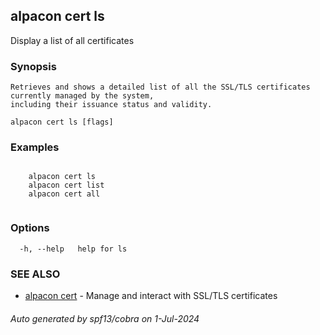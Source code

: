 ## alpacon cert ls

Display a list of all certificates

### Synopsis


	Retrieves and shows a detailed list of all the SSL/TLS certificates currently managed by the system, 
	including their issuance status and validity.
	

```
alpacon cert ls [flags]
```

### Examples

```

	alpacon cert ls
	alpacon cert list
	alpacon cert all
	
```

### Options

```
  -h, --help   help for ls
```

### SEE ALSO

* [alpacon cert](alpacon_cert.md)	 - Manage and interact with SSL/TLS certificates

###### Auto generated by spf13/cobra on 1-Jul-2024
